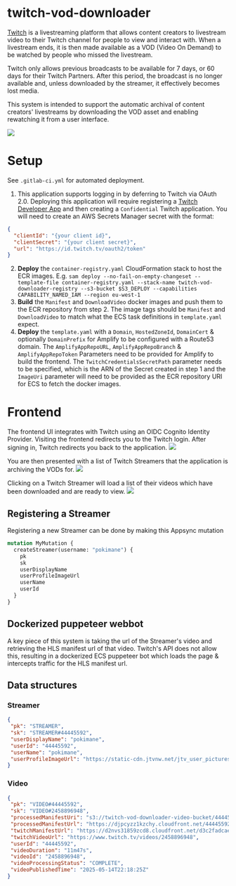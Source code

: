 # twitch-vod-downloader

[Twitch](https://www.twitch.tv/) is a livestreaming platform that allows content creators to livestream video to their Twitch channel for people to view and interact with. When a livestream ends, it is then made available as a VOD (Video On Demand) to be watched by people who missed the livestream.

Twitch only allows previous broadcasts to be available for 7 days, or 60 days for their Twitch Partners. After this period, the broadcast is no longer available and, unless downloaded by the streamer, it effectively becomes lost media.

This system is intended to support the automatic archival of content creators' livestreams by downloading the VOD asset and enabling rewatching it from a user interface.

![](images/diagram.png)

# Setup

See `.gitlab-ci.yml` for automated deployment.

1. This application supports logging in by deferring to Twitch via OAuth 2.0. Deploying this application will require registering a [Twitch Developer App](https://dev.twitch.tv/docs/authentication/register-app/) and then creating a `Confidential` Twitch application. You will need to create an AWS Secrets Manager secret with the format:
```json
{
  "clientId": "{your client id}",
  "clientSecret": "{your client secret}",
  "url": "https://id.twitch.tv/oauth2/token"
}
```
2. **Deploy** the `container-registry.yaml` CloudFormation stack to host the ECR images. E.g. `sam deploy --no-fail-on-empty-changeset --template-file container-registry.yaml --stack-name twitch-vod-downloader-registry --s3-bucket $S3_DEPLOY --capabilities CAPABILITY_NAMED_IAM --region eu-west-1`
3. **Build** the `Manifest` and `DownloadVideo` docker images and push them to the ECR repository from step 2. The image tags should be `Manifest` and `DownloadVideo` to match what the ECS task definitions in `template.yaml` expect.
4. **Deploy** the `template.yaml` with a `Domain`, `HostedZoneId`, `DomainCert` & optionally `DomainPrefix` for Amplify to be configured with a Route53 domain. The `AmplifyAppRepoURL`, `AmplifyAppRepoBranch` & `AmplifyAppRepoToken` Parameters need to be provided for Amplify to build the frontend. The `TwitchCredentialsSecretPath` parameter needs to be specified, which is the ARN of the Secret created in step 1 and the `ImageUri` parameter will need to be provided as the ECR repository URI for ECS to fetch the docker images.

# Frontend
The frontend UI integrates with Twitch using an OIDC Cognito Identity Provider. Visiting the frontend redirects you to the Twitch login. After signing in, Twitch redirects you back to the application.
![](images/twitch-login.png)

You are then presented with a list of Twitch Streamers that the application is archiving the VODs for.
![](images/list-streamers-UI.png)

Clicking on a Twitch Streamer will load a list of their videos which have been downloaded and are ready to view.
![](images/list-videos-UI.png)

## Registering a Streamer
Registering a new Streamer can be done by making this Appsync mutation
```graphql
mutation MyMutation {
  createStreamer(username: "pokimane") {
    pk
    sk
    userDisplayName
    userProfileImageUrl
    userName
    userId
  }
}
```

## Dockerized puppeteer webbot
A key piece of this system is taking the url of the Streamer's video and retrieving the HLS manifest url of that video. Twitch's API does not allow this, resulting in a dockerized ECS puppeteer bot which loads the page & intercepts traffic for the HLS manifest url.

## Data structures
### Streamer
```json
{
 "pk": "STREAMER",
 "sk": "STREAMER#44445592",
 "userDisplayName": "pokimane",
 "userId": "44445592",
 "userName": "pokimane",
 "userProfileImageUrl": "https://static-cdn.jtvnw.net/jtv_user_pictures/912232e8-9e53-4fb7-aac4-14aed07869ca-profile_image-300x300.png"
}
```

### Video
```json
{
 "pk": "VIDEO#44445592",
 "sk": "VIDEO#2458896948",
 "processedManifestUri": "s3://twitch-vod-downloader-video-bucket/44445592/2458896948/index.m3u8",
 "processedManifestUrl": "https://djpcyzz1kzchy.cloudfront.net/44445592/2458896948/index.m3u8",
 "twitchManifestUrl": "https://d2nvs31859zcd8.cloudfront.net/d3c2fadcaee0a608c2d6_pokimane_321069980156_1747261099/chunked/index-dvr.m3u8",
 "twitchVideoUrl": "https://www.twitch.tv/videos/2458896948",
 "userId": "44445592",
 "videoDuration": "11m47s",
 "videoId": "2458896948",
 "videoProcessingStatus": "COMPLETE",
 "videoPublishedTime": "2025-05-14T22:18:25Z"
}
```
